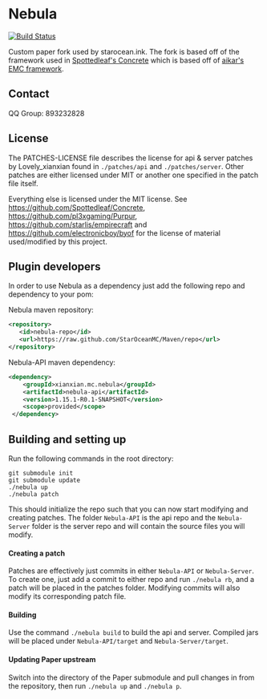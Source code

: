 Nebula
==
[![Build Status](https://travis-ci.org/StarOceanMC/Nebula.svg?branch=master)](https://travis-ci.org/StarOceanMC/Nebula)

Custom paper fork used by starocean.ink. The fork is based off of
 the framework used in [Spottedleaf's Concrete](https://github.com/Spottedleaf/Concrete)
  which is based off of [aikar's EMC framework](https://github.com/starlis/empirecraft).

## Contact
QQ Group: 893232828

## License
The PATCHES-LICENSE file describes the license for api & server patches
by Lovely_xianxian found in `./patches/api` and `./patches/server`. Other patches
are either licensed under MIT or another one specified in the patch file itself.

Everything else is licensed under the MIT license. 
See https://github.com/Spottedleaf/Concrete, https://github.com/pl3xgaming/Purpur,
https://github.com/starlis/empirecraft and https://github.com/electronicboy/byof
for the license of material used/modified by this project.

## Plugin developers
In order to use Nebula as a dependency just add the following repo and dependency to your pom:

Nebula maven repository:
 ```xml 
<repository>
    <id>nebula-repo</id>
    <url>https://raw.github.com/StarOceanMC/Maven/repo</url>
</repository>
```
Nebula-API maven dependency:
```xml
<dependency>
    <groupId>xianxian.mc.nebula</groupId>
    <artifactId>nebula-api</artifactId>
    <version>1.15.1-R0.1-SNAPSHOT</version>
    <scope>provided</scope>
 </dependency>
 ```

## Building and setting up
Run the following commands in the root directory:

```
git submodule init
git submodule update
./nebula up
./nebula patch
```

This should initialize the repo such that you can now start modifying and creating 
patches. The folder `Nebula-API` is the api repo and the `Nebula-Server` folder
is the server repo and will contain the source files you will modify.

#### Creating a patch
Patches are effectively just commits in either `Nebula-API` or `Nebula-Server`. 
To create one, just add a commit to either repo and run `./nebula rb`, and a 
patch will be placed in the patches folder. Modifying commits will also modify its 
corresponding patch file.


#### Building

Use the command `./nebula build` to build the api and server. Compiled jars
will be placed under `Nebula-API/target` and `Nebula-Server/target`.

#### Updating Paper upstream

Switch into the directory of the Paper submodule and pull changes in from the 
repository, then run `./nebula up` and `./nebula p`.
